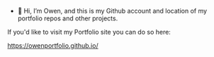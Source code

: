 - 👋 Hi, I’m Owen, and this is my Github account and location of my portfolio repos and other projects.

If you'd like to visit my Portfolio site you can do so here: 

https://owenportfolio.github.io/
